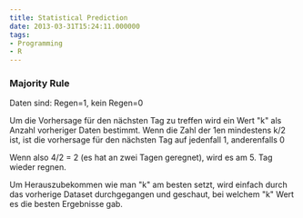 ```yaml
---
title: Statistical Prediction
date: 2013-03-31T15:24:11.000000
tags: 
- Programming
- R
---
```



### Majority Rule

Daten sind: Regen=1, kein Regen=0

Um die Vorhersage für den nächsten Tag zu treffen wird ein Wert "k" als
Anzahl vorheriger Daten bestimmt. Wenn die Zahl der 1en mindestens k/2 ist,
ist die vorhersage für den nächsten Tag auf jedenfall 1, anderenfalls 0

Wenn also 4/2 = 2 (es hat an zwei Tagen geregnet), wird es am 5. Tag wieder regnen.

Um Herauszubekommen wie man "k" am besten setzt, wird einfach durch das
vorherige Dataset durchgegangen und geschaut, bei welchem "k" Wert es die
besten Ergebnisse gab.

